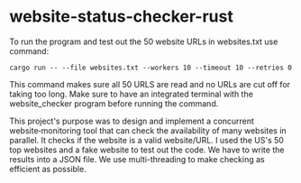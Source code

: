 # website-status-checker-rust
To run the program and test out the 50 website URLs in websites.txt use command:
```
cargo run -- --file websites.txt --workers 10 --timeout 10 --retries 0
```

This command makes sure all 50 URLS are read and no URLs are cut off for taking too long.
Make sure to have an integrated terminal with the website_checker program before running the command.

This project's purpose was to design and implement a concurrent website‑monitoring tool that can check the availability of many websites in parallel. It checks if the website is a valid website/URL. I used the US's 50 top websites and a fake website to test out the code. We have to write the results into a JSON file. We use multi-threading to make checking as efficient as possible. 